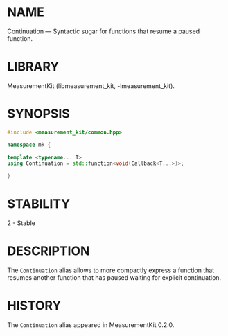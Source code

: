 # NAME
Continuation &mdash; Syntactic sugar for functions that resume a paused function.

# LIBRARY
MeasurementKit (libmeasurement_kit, -lmeasurement_kit).

# SYNOPSIS
```C++
#include <measurement_kit/common.hpp>

namespace mk {

template <typename... T>
using Continuation = std::function<void(Callback<T...>)>;

}
```

# STABILITY
2 - Stable

# DESCRIPTION

The `Continuation` alias allows to more compactly express a function that
resumes another function that has paused waiting for explicit continuation.

# HISTORY

The `Continuation` alias appeared in MeasurementKit 0.2.0.
